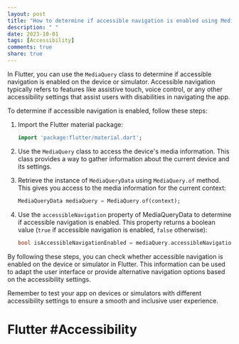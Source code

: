 ```yaml
---
layout: post
title: "How to determine if accessible navigation is enabled using MediaQuery in Flutter?"
description: " "
date: 2023-10-01
tags: [Accessibility]
comments: true
share: true
---
```


In Flutter, you can use the `MediaQuery` class to determine if accessible navigation is enabled on the device or simulator. Accessible navigation typically refers to features like assistive touch, voice control, or any other accessibility settings that assist users with disabilities in navigating the app.

To determine if accessible navigation is enabled, follow these steps:

1. Import the Flutter material package:

   ```dart
   import 'package:flutter/material.dart';
   ```

2. Use the `MediaQuery` class to access the device's media information. This class provides a way to gather information about the current device and its settings.

3. Retrieve the instance of `MediaQueryData` using `MediaQuery.of` method. This gives you access to the media information for the current context:

   ```dart
   MediaQueryData mediaQuery = MediaQuery.of(context);
   ```

4. Use the `accessibleNavigation` property of MediaQueryData to determine if accessible navigation is enabled. This property returns a boolean value (`true` if accessible navigation is enabled, `false` otherwise):

   ```dart
   bool isAccessibleNavigationEnabled = mediaQuery.accessibleNavigation;
   ```

By following these steps, you can check whether accessible navigation is enabled on the device or simulator in Flutter. This information can be used to adapt the user interface or provide alternative navigation options based on the accessibility settings.

Remember to test your app on devices or simulators with different accessibility settings to ensure a smooth and inclusive user experience.

# Flutter #Accessibility